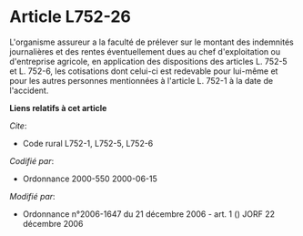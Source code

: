 # Article L752-26

L'organisme assureur a la faculté de prélever sur le montant des indemnités journalières et des rentes éventuellement dues au
chef d'exploitation ou d'entreprise agricole, en application des dispositions des articles L. 752-5 et L. 752-6, les
cotisations dont celui-ci est redevable pour lui-même et pour les autres personnes mentionnées à l'article L. 752-1 à la date
de l'accident.

**Liens relatifs à cet article**

_Cite_:

  - Code rural L752-1, L752-5, L752-6

_Codifié par_:

  - Ordonnance 2000-550 2000-06-15

_Modifié par_:

  - Ordonnance n°2006-1647 du 21 décembre 2006 - art. 1 () JORF 22 décembre 2006
